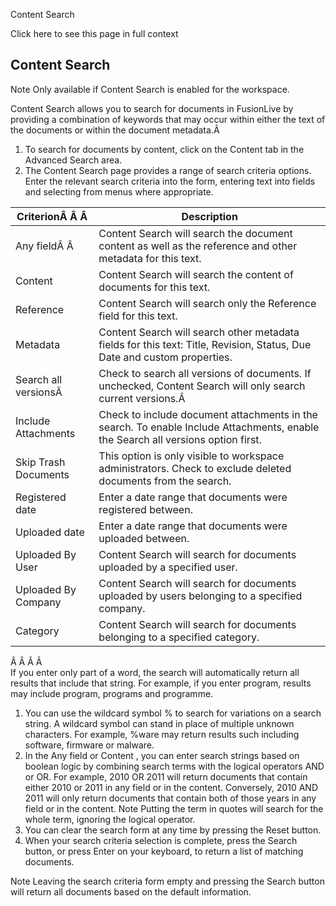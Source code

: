 Content Search

Click here to see this page in full context

##  Content Search

Note  Only available if Content Search is enabled for the workspace.

Content Search allows you to search for documents in FusionLive by providing a
combination of keywords that may occur within either the text of the documents
or within the document metadata.Â

  1. To search for documents by content, click on the Content tab in the Advanced Search area. 
  2. The Content Search page provides a range of search criteria options. Enter the relevant search criteria into the form, entering text into fields and selecting from menus where appropriate.   

CriterionÂ Â Â  |  Description   
---|---  
Any fieldÂ Â  |  Content Search will search the document content as well as the reference and other metadata for this text.   
Content  |  Content Search will search the content of documents for this text.   
Reference  |  Content Search will search only the Reference field for this text.   
Metadata  |  Content Search will search other metadata fields for this text: Title, Revision, Status, Due Date and custom properties.   
Search all versionsÂ  |  Check to search all versions of documents. If unchecked, Content Search will only search current versions.Â   
Include Attachments  |  Check to include document attachments in the search. To enable Include Attachments, enable the Search all versions option first.   
Skip Trash Documents  |  This option is only visible to workspace administrators. Check to exclude deleted documents from the search.   
Registered date  |  Enter a date range that documents were registered between.   
Uploaded date  |  Enter a date range that documents were uploaded between.   
Uploaded By User  |  Content Search will search for documents uploaded by a specified user.   
Uploaded By Company  |  Content Search will search for documents uploaded by users belonging to a specified company.   
Category  |  Content Search will search for documents belonging to a specified category.   
  
  
Â Â Â Â  
If you enter only part of a word, the search will automatically return all
results that include that string. For example, if you enter program, results
may include program, programs and programme.

  1. You can use the wildcard symbol % to search for variations on a search string. A wildcard symbol can stand in place of multiple unknown characters. For example, %ware may return results such including software, firmware or malware. 
  2. In the Any field or Content , you can enter search strings based on boolean logic by combining search terms with the logical operators AND or OR. For example, 2010 OR 2011 will return documents that contain either 2010 or 2011 in any field or in the content. Conversely, 2010 AND 2011 will only return documents that contain both of those years in any field or in the content.  Note  Putting the term in quotes will search for the whole term, ignoring the logical operator. 
  3. You can clear the search form at any time by pressing the Reset button. 
  4. When your search criteria selection is complete, press the Search button, or press Enter on your keyboard, to return a list of matching documents. 

Note  Leaving the search criteria form empty and pressing the Search button
will return all documents based on the default information.

